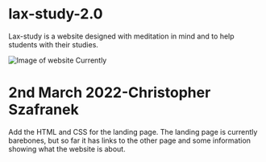 # lax-study-2.0
Lax-study is a website designed with meditation in mind and to help students with their studies.

![Image of website Currently](https://cdn.discordapp.com/attachments/908663297874722819/948635038675767396/unknown.png)

# 2nd March 2022-Christopher Szafranek
Add the HTML and CSS for the landing page. The landing page is currently barebones, but so far it has links to the other page and some information showing what the website is about.
